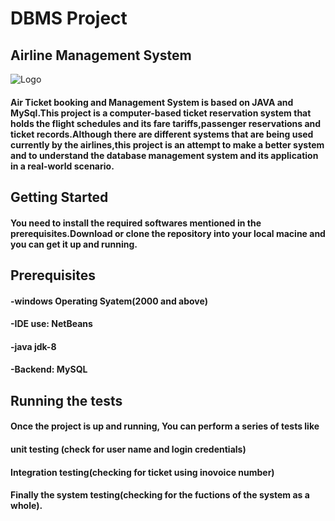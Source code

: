 # DBMS Project
## Airline Management System
![Logo](ttps://www.pngkey.com/detail/u2q8a9q8r5r5a9q8_airplane-aircraft-icon-vector-cartoon-plane-png/)
#### Air Ticket booking and Management System is based on JAVA and MySql.This project is a computer-based ticket reservation system that holds the flight schedules and its fare tariffs,passenger reservations and ticket records.Although there are different systems that are being used currently by the airlines,this project is an attempt to make a better system and to understand the database management system and its application in a real-world scenario.

## Getting Started
#### You need to install the required softwares mentioned in the prerequisites.Download or clone the repository into your local macine and you can get it up and running.

## Prerequisites
#### -windows Operating Syatem(2000 and above)
#### -IDE use: NetBeans
#### -java jdk-8
#### -Backend: MySQL


## Running the tests
#### Once the project is up and running, You can perform a series of tests like 
#### unit testing (check for user name and login credentials)
#### Integration testing(checking for ticket using inovoice number)
#### Finally the system testing(checking for the fuctions of the system as a whole).




